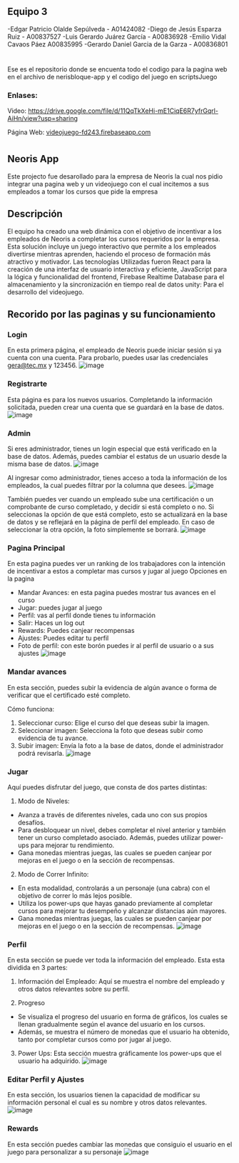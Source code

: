 ## Equipo 3
-Edgar Patricio Olalde Sepúlveda - A01424082
-Diego de Jesús Esparza Ruiz  - A00837527
-Luis Gerardo Juárez García - A00836928 
-Emilio Vidal Cavaos Páez A00835995
-Gerardo Daniel Garcia de la Garza - A00836801
#
Ese es el repositorio donde se encuenta todo el codigo para la pagina web en el archivo de nerisbloque-app y el codigo del juego en scriptsJuego 
### Enlases:
Video:
https://drive.google.com/file/d/11QqTkXeHi-mE1CiqE6R7yfrGqrl-AiHn/view?usp=sharing 

Página Web: 
[videojuego-fd243.firebaseapp.com](https://videojuego-fd243.firebaseapp.com/)
#
## Neoris App
Este projecto fue desarollado para la empresa de Neoris la cual nos pidio integrar una pagina web y un videojuego con el cual incitemos a sus empleados a tomar los cursos que pide la empresa

## Descripción
El equipo ha creado una web dinámica con el objetivo de incentivar a los empleados de Neoris a completar los cursos requeridos por la empresa. Esta solución incluye un juego interactivo que permite a los empleados divertirse mientras aprenden, haciendo el proceso de formación más atractivo y motivador. Las tecnologías Utilizadas fueron React para la creación de una interfaz de usuario interactiva y eficiente, JavaScript para la lógica y funcionalidad del frontend, Firebase Realtime Database para el almacenamiento y la sincronización en tiempo real de datos unity: Para el desarrollo del videojuego.

## Recorido por las paginas y su funcionamiento 
### Login
En esta primera página, el empleado de Neoris puede iniciar sesión si ya cuenta con una cuenta. Para probarlo, puedes usar las credenciales gera@tec.mx y 123456.
![image](https://github.com/EmilioVidal/Reto-Bloque/assets/110851981/a14d4f81-e353-40b6-ad9d-e006a73e1f20)

### Registrarte
Esta página es para los nuevos usuarios. Completando la información solicitada, pueden crear una cuenta que se guardará en la base de datos.
![image](https://github.com/EmilioVidal/Reto-Bloque/assets/110851981/78576c05-9928-4944-95c3-4d41788912ec)

### Admin
Si eres administrador, tienes un login especial que está verificado en la base de datos. Además, puedes cambiar el estatus de un usuario desde la misma base de datos.
![image](https://github.com/EmilioVidal/Reto-Bloque/assets/110851981/8d04b942-480e-4410-977a-bb8b693ab4ba)

Al ingresar como administrador, tienes acceso a toda la información de los empleados, la cual puedes filtrar por la columna que desees.
![image](https://github.com/EmilioVidal/Reto-Bloque/assets/110851981/6872fefc-cb4f-44f0-9c91-a83f6dfacd3e)

También puedes ver cuando un empleado sube una certificación o un comprobante de curso completado, y decidir si está completo o no. Si seleccionas la opción de que está completo, esto se actualizará en la base de datos y se reflejará en la página de perfil del empleado. En caso de seleccionar la otra opción, la foto simplemente se borrará.
![image](https://github.com/EmilioVidal/Reto-Bloque/assets/110851981/ca80fe3f-a83f-431c-9310-b132f9722ee9)

### Pagina Principal
En esta pagina puedes ver un ranking de los trabajadores con la intención de incentivar a estos a completar mas cursos y jugar al juego
Opciones en la pagina
- Mandar Avances: en esta pagina puedes mostrar tus avances en el curso
- Jugar: puedes jugar al juego
- Perfil: vas al perfil donde tienes tu información
- Salir: Haces un log out
- Rewards: Puedes canjear recompensas
- Ajustes: Puedes editar tu perfil
- Foto de perfil: con este borón puedes ir al perfil de usuario o a sus ajustes
![image](https://github.com/EmilioVidal/Reto-Bloque/assets/110851981/2df91832-fcff-43b7-b467-f7c527b9afcf)

### Mandar avances
En esta sección, puedes subir la evidencia de algún avance o forma de verificar que el certificado esté completo.

Cómo funciona:
1. Seleccionar curso: Elige el curso del que deseas subir la imagen.
2. Seleccionar imagen: Selecciona la foto que deseas subir como evidencia de tu avance.
3. Subir imagen: Envía la foto a la base de datos, donde el administrador podrá revisarla.
![image](https://github.com/EmilioVidal/Reto-Bloque/assets/110851981/40905923-7a56-4d6c-bd87-d8e63f107161)

### Jugar
Aquí puedes disfrutar del juego, que consta de dos partes distintas:

1. Modo de Niveles:
- Avanza a través de diferentes niveles, cada uno con sus propios desafíos.
- Para desbloquear un nivel, debes completar el nivel anterior y también tener un curso completado asociado. Además, puedes utilizar power-ups para mejorar tu rendimiento.
- Gana monedas mientras juegas, las cuales se pueden canjear por mejoras en el juego o en la sección de recompensas.

2. Modo de Correr Infinito:
- En esta modalidad, controlarás a un personaje (una cabra) con el objetivo de correr lo más lejos posible.
- Utiliza los power-ups que hayas ganado previamente al completar cursos para mejorar tu desempeño y alcanzar distancias aún mayores.
- Gana monedas mientras juegas, las cuales se pueden canjear por mejoras en el juego o en la sección de recompensas.
![image](https://github.com/EmilioVidal/Reto-Bloque/assets/110851981/2e5c7c5c-b6ca-4c37-8751-69c5b7db8484)

### Perfil
En esta sección se puede ver toda la información del empleado. Esta esta dividida en 3 partes:

1. Información del Empleado: Aquí se muestra el nombre del empleado y otros datos relevantes sobre su perfil.

2. Progreso
- Se visualiza el progreso del usuario en forma de gráficos, los cuales se llenan gradualmente según el avance del usuario en los cursos.
- Además, se muestra el número de monedas que el usuario ha obtenido, tanto por completar cursos como por jugar al juego.

3. Power Ups: Esta sección muestra gráficamente los power-ups que el usuario ha adquirido.
![image](https://github.com/EmilioVidal/Reto-Bloque/assets/110851981/c83dedc6-7026-437f-90bc-11da64eadb78)

### Editar Perfil y Ajustes
En esta sección, los usuarios tienen la capacidad de modificar su información personal el cual es su nombre y otros datos relevantes.
![image](https://github.com/EmilioVidal/Reto-Bloque/assets/110851981/fa4f4af8-b096-46e6-b0a5-da163f0f52d7)

### Rewards
En esta sección puedes cambiar las monedas que consiguio el usuario en el juego para personalizar a su personaje
![image](https://github.com/EmilioVidal/Reto-Bloque/assets/110851981/5e9bd4e9-db95-48c6-8f7a-8c1aabde5620)
